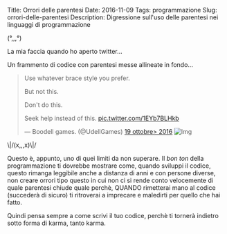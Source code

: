 Title: Orrori delle parentesi
Date: 2016-11-09
Tags: programmazione
Slug: orrori-delle-parentesi
Description: Digressione sull'uso delle parentesi nei linguaggi di programmazione

(°,,,°)

La mia faccia quando ho aperto twitter...

Un frammento di codice con parentesi messe allineate in fondo...

<!--more-->

> Use whatever brace style you prefer.
>
> But not this.
>
> Don't do this.
>
> Seek help instead of this.
> [pic.twitter.com/1EYb7BLHkb](https://t.co/1EYb7BLHkb)
>
> — Boodell games. (@UdellGames) [19 ottobre> 2016](https://twitter.com/UdellGames/status/788690145822306304)
![Img](https://pbs.twimg.com/media/CvH9gfFWcAA2knK.jpg)

\\|/(x,,,x)\\|/

Questo è, appunto, uno di quei limiti da non superare. Il *bon ton*
della programmazione ti dovrebbe mostrare come, quando sviluppi il
codice, questo rimanga leggibile anche a distanza di anni e con persone
diverse, non creare orrori tipo questo in cui non ci si rende conto
velocemente di quale parentesi chiude quale perchè, QUANDO rimetterai
mano al codice (succederà di sicuro) ti ritroverai a imprecare e
maledirti per quello che hai fatto.

Quindi pensa sempre a come scrivi il tuo codice, perchè ti tornerà
indietro sotto forma di karma, tanto karma.

